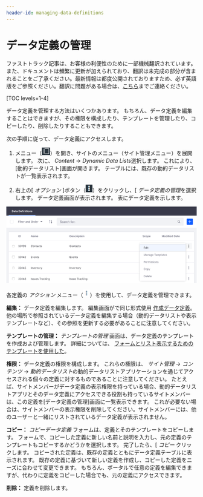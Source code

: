 ```yaml
---
header-id: managing-data-definitions
---
```


# データ定義の管理

<p class="alert alert-info"><span class="wysiwyg-color-blue120">ファストトラック記事は、お客様の利便性のために一部機械翻訳されています。また、ドキュメントは頻繁に更新が加えられており、翻訳は未完成の部分が含まれることをご了承ください。最新情報は都度公開されておりますため、必ず英語版をご参照ください。翻訳に問題がある場合は、<a href="mailto:support-content-jp@liferay.com">こちら</a>までご連絡ください。</span></p>

[TOC levels=1-4]

データ定義を管理する方法はいくつかあります。 もちろん、データ定義を編集することはできますが、その権限を構成したり、テンプレートを管理したり、コピーしたり、削除したりすることもできます。

次の手順に従って、データ定義にアクセスします。

1.  メニュー（![Menu](../../../images/icon-menu.png)）を開き、サイトのメニュー（サイト管理メニュー）を展開します。 次に、 *Content* → *Dynamic Data Lists*選択します。 これにより、[動的データリスト]画面が開きます。 テーブルには、既存の動的データリストが一覧表示されます。

2.  右上の[ *オプション* ]ボタン（![Options](../../../images/icon-options.png)）をクリックし、[ *データ定義の管理*を選択します。 データ定義画面が表示されます。 表にデータ定義を示します。

![図1：既存のデータ定義をコピーしたり、そのテンプレートを管理したりできます。](../../../images/ddl-definitions-actions.png)

各定義の *アクション* メニュー（![Actions](../../../images/icon-actions.png)）を使用して、データ定義を管理できます。

**編集：** データ定義を編集します。 編集画面がで同じ形式使用 [作成データ定義](/docs/7-1/user/-/knowledge_base/u/creating-data-definitions)。 他の場所で参照されているデータ定義を編集する場合（動的データリストや表示テンプレートなど）、その参照を更新する必要があることに注意してください。

**テンプレートの管理：** *テンプレートの管理* 画面は、データ定義のテンプレートを作成および管理します。 詳細については、 [フォームとリスト表示するためのテンプレートを使用した](/docs/7-1/user/-/knowledge_base/u/using-templates-to-display-forms-and-lists)。

**権限：** データ定義の権限を構成します。 これらの権限は、 *サイト管理* → *コンテンツ* → *動的データリスト*の動的データリストアプリケーションを通じてアクセスされる個々の定義に対するものであることに注意してください。 たとえば、サイトメンバーがデータ定義の表示権限を持っている場合、動的データリストアプリとそのデータ定義にアクセスできる役割も持っているサイトメンバーは、この定義を[データ定義の管理]画面に一覧表示できます。 これが必要ない場合は、サイトメンバーの表示権限を削除してください。サイトメンバーには、他のユーザーと一緒にリストされているデータ定義が表示されません。

**コピー：** *コピーデータ定義* フォームは、定義とそのテンプレートをコピーします。 フォームで、コピーした定義に新しい名前と説明を入力し、元の定義のテンプレートもコピーするかどうかを選択します。 完了したら、[ *コピー* クリックします。 コピーされた定義は、既存の定義とともにデータ定義テーブルに表示されます。 既存の定義に基づいて新しい定義を作成し、コピーした定義をニーズに合わせて変更できます。 もちろん、ポータルで任意の定義を編集できますが、代わりに定義をコピーした場合でも、元の定義にアクセスできます。

**削除：** 定義を削除します。
